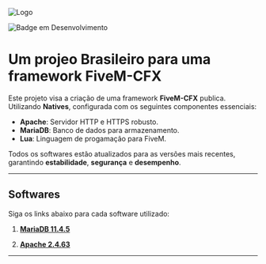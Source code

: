 

![Logo](https://i.ibb.co/ZzHgGnk3/7.png)

![Badge em Desenvolvimento](http://img.shields.io/static/v1?label=STATUS&message=EM%20DESENVOLVIMENTO&color=GREEN&style=for-the-badge)

# Um projeo Brasileiro para uma framework FiveM-CFX

Este projeto visa a criação de uma framework **FiveM-CFX** publica. Utilizando **Natives**, configurada com os seguintes componentes essenciais:

- **Apache**: Servidor HTTP e HTTPS robusto.
- **MariaDB**: Banco de dados para armazenamento.  
- **Lua**: Linguagem de progamação para FiveM.

Todos os softwares estão atualizados para as versões mais recentes, garantindo **estabilidade**, **segurança** e **desempenho**.

---

## Softwares

Siga os links abaixo para cada software utilizado:

1. [**MariaDB 11.4.5**](https://espejito.fder.edu.uy/mariadb//mariadb-11.4.5/winx64-packages/mariadb-11.4.5-winx64.msi)  

2. [**Apache 2.4.63**](https://www.apachelounge.com/download/VS17/binaries/httpd-2.4.63-250207-win64-VS17.zip)

---

